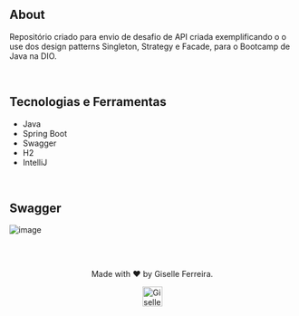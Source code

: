 ## About
Repositório criado para envio de desafio de API criada exemplificando o o use dos design patterns Singleton, Strategy e Facade, para o Bootcamp de Java na DIO.

<br/>

## Tecnologias e Ferramentas
- Java
- Spring Boot
- Swagger
- H2
- IntelliJ

<br/>

## Swagger
![image](https://github.com/user-attachments/assets/de2ab3a8-b675-4f12-a156-7f728f8f89ea)

<br/>

## 

<div align="center">
<p>Made with ❤️ by Giselle Ferreira.</p>
  <p>
    <a href="https://linkedin.com/in/giselleferreiras" target="_blank" >
      <img align="center" height="35" src="https://cdn-icons-png.flaticon.com/512/174/174857.png" alt="Giselle Ferreira Linkedin" />
    </a>
  </p>
</div>
